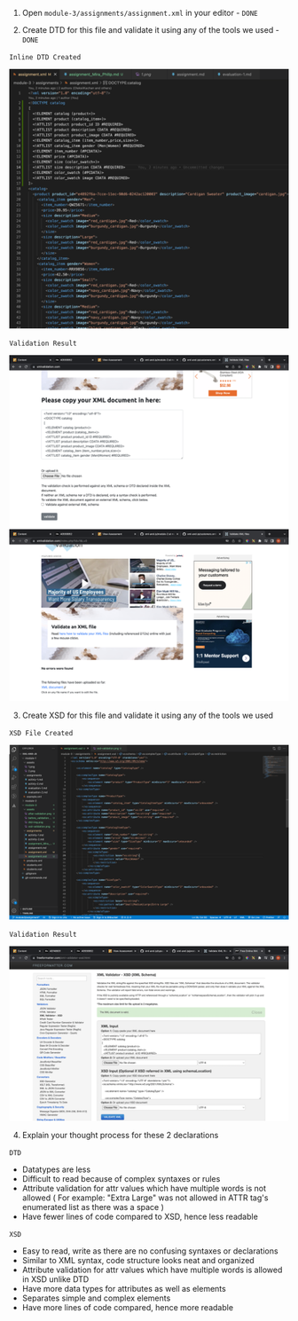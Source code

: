 1. Open `module-3/assignments/assignment.xml` in your editor - `DONE`

2. Create DTD for this file and validate it using any of the tools we used - `DONE`

`Inline DTD Created `

![image info](../assets/dtd-img.png)

`Validation Result`

![image info](../assets/before_validation.png)
![image info](../assets/after-validation.png)

3. Create XSD for this file and validate it using any of the tools we used

`XSD File Created`

![image info](../assets/xsd-img.png)

`Validation Result`

![image info](../assets/xsd-validation.png)

4. Explain your thought process for these 2 declarations

`DTD`

- Datatypes are less
- Difficult to read because of complex syntaxes or rules
- Attribute validation for attr values which have multiple words is not allowed  ( For example: "Extra Large" was not allowed in ATTR tag's enumerated list as there was a space )
- Have fewer lines of code compared to XSD, hence less readable 
 
`XSD`

- Easy to read, write as there are no confusing syntaxes or declarations
- Similar to XML syntax, code structure looks neat and organized
- Attribute validation for attr values which have multiple words is allowed in XSD unlike DTD
- Have more data types for attributes as well as elements
- Separates simple and complex elements
- Have more lines of code compared, hence more readable

